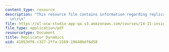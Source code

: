 ```yaml
---
content_type: resource
description: "This resource file contains information regarding replicator dynamics.\r\
  \n\r\n"
file: https://ol-ocw-studio-app-qa.s3.amazonaws.com/courses/14-11-insights-from-game-theory-into-social-behavior-fall-2013/41053df6c3272ffa316919640bdf6d58_MIT14_11F13_Replica_dynam.pdf
file_type: application/pdf
resourcetype: Document
title: Replicator Dynamics
uid: 41053df6-c327-2ffa-3169-19640bdf6d58
---
```

